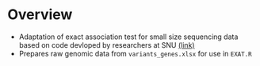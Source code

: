 # Overview
- Adaptation of exact association test for small size sequencing data based on code devloped by researchers at SNU [(link)](http://bibs.snu.ac.kr/software/EXAT/)
- Prepares raw genomic data from ```variants_genes.xlsx``` for use in ```EXAT.R```
